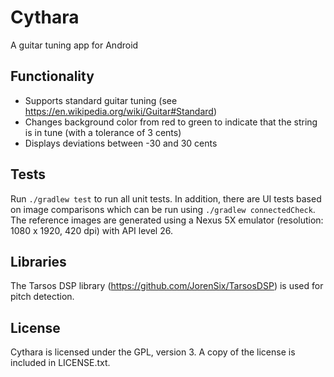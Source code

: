 # Cythara
A guitar tuning app for Android

## Functionality

* Supports standard guitar tuning (see https://en.wikipedia.org/wiki/Guitar#Standard)
* Changes background color from red to green to indicate that the string is in tune (with a tolerance of 3 cents)
* Displays deviations between -30 and 30 cents

## Tests

Run `./gradlew test` to run all unit tests. In addition, there are UI tests based on image comparisons which
can be run using `./gradlew connectedCheck`. The reference images are generated using a Nexus 5X emulator
(resolution: 1080 x 1920, 420 dpi) with API level 26.

## Libraries

The Tarsos DSP library (https://github.com/JorenSix/TarsosDSP) is used for pitch detection.

## License

Cythara is licensed under the GPL, version 3. A copy of the license is included in LICENSE.txt.
